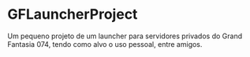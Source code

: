 # GFLauncherProject
Um pequeno projeto de um launcher para servidores privados do Grand Fantasia 074, tendo como alvo o uso pessoal, entre amigos.
